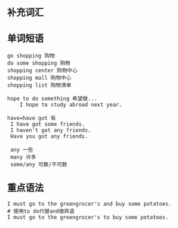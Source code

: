 
## 补充词汇



## 单词短语

	go shopping 购物
	do some shopping 购物
	shopping center 购物中心
	shopping mall 购物中心
	shopping list 购物清单

	hope to do something 希望做...
		I hope to study abroad next year.

	have=have got 有
	 I have got some friends.
	 I haven't got any friends.
	 Have you got any friends.

	 any 一些
	 many 许多
	 some/any 可数/不可数


## 重点语法

	I must go to the greengrocer's and buy some potatoes.
	# 使用to do代替and做宾语
	I must go to the greengrocer's to buy some potatoes.
